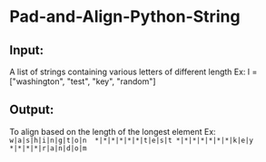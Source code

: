 # Pad-and-Align-Python-String

## Input: 
  A list of strings containing various letters of different length
  Ex: l = ["washington", "test", "key", "random"]
  
## Output:
  To align based on the length of the longest element
  Ex: ```
      w|a|s|h|i|n|g|t|o|n 
      *|*|*|*|*|*|t|e|s|t
      *|*|*|*|*|*|*|k|e|y
      *|*|*|*|r|a|n|d|o|m```
